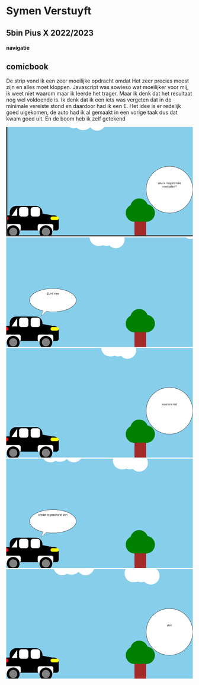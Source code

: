 # Symen Verstuyft 
## 5bin Pius X 2022/2023

#### navigatie

## comicbook
De strip vond ik een zeer moeilijke opdracht omdat Het zeer precies moest zijn en alles moet kloppen. Javascript was sowieso wat moeilijker voor mij, ik weet niet waarom maar ik leerde het trager. Maar ik denk dat het resultaat nog wel voldoende is. Ik denk dat ik een iets was vergeten dat in de minimale vereiste stond en daardoor had ik een E. Het idee is er redelijk goed uigekomen, de auto had ik al gemaakt in een vorige taak dus dat kwam goed uit. En de boom heb ik zelf getekend

![](../images/strip1.png)
![](../images/strip2.png)
![](../images/strip3.png)
![](../images/strip4.png)
![](../images/strip5.png)